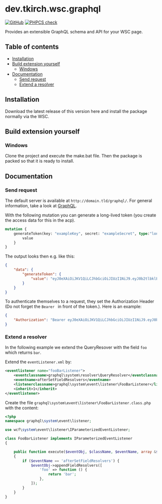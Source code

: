 # dev.tkirch.wsc.graphql

[![GitHub](https://img.shields.io/github/license/tkirchDev/dev.tkirch.wsc.graphql)](https://github.com/tkirchDev/dev.tkirch.wsc.graphql/LICENSE)
[![PHPCS check](https://github.com/tkirchDev/dev.tkirch.wsc.graphql/actions/workflows/codestyle.yml/badge.svg)](https://github.com/tkirchDev/dev.tkirch.wsc.graphql/actions/workflows/codestyle.yml)

Provides an extensible GraphQL schema and API for your WSC page.

## Table of contents

- [Installation](#installation)
- [Build extension yourself](#build-extension-yourself)
  - [Windows](#windows)
- [Documentation](#documentation)
  - [Send request](#send-request)
  - [Extend a resolver](#extend-a-aresolver)

## Installation

Download the latest release of this version here and install the package normally via the WSC.

## Build extension yourself

### Windows

Clone the project and execute the make.bat file. Then the package is packed so that it is ready to install.

## Documentation

### Send request

The default server is available at `http://domain.tld/graphql/`. For general information, take a look at [GraphQL](https://graphql.org).

With the following mutation you can generate a long-lived token (you create the access data for this in the acp).

```GraphQL
mutation {
    generateToken(key: "exampleKey", secret: "exampleSecret", type:"longlife") {
        value
    }
}
```

The output looks then e.g. like this:

```JSON
{
    "data": {
        "generateToken": {
            "value": "eyJ0eXAiOiJKV1QiLCJhbGciOiJIUzI1NiJ9.eyJ0b2tlbklEIjo2LCJleHAiOjE5MjYwMDc3NjZ9.02NE6IxapsB1NY3Qf4NzC9j_baJ--Cdfc0wVH42409E"
        }
    }
}
```

To authenticate themselves to a request, they set the Authorization Header (Do not forget the `Bearer ` in front of the token.). Here is an example:

```JSON
{
    "Authorization": "Bearer eyJ0eXAiOiJKV1QiLCJhbGciOiJIUzI1NiJ9.eyJ0b2tlbklEIjo2LCJleHAiOjE5MjYwMDc3NjZ9.02NE6IxapsB1NY3Qf4NzC9j_baJ--Cdfc0wVH42409E"
}
```

### Extend a resolver

In the following example we extend the QueryResover with the field `foo` which returns `bar`.

Extend the `eventListener.xml` by:

```XML
<eventlistener name="fooBarListener">
    <eventclassname>graphql\system\resolver\QueryResolver</eventclassname>
    <eventname>afterSetFieldResolvers</eventname>
    <listenerclassname>graphql\system\event\listener\FooBarListener</listenerclassname>
    <inherit>1</inherit>
</eventlistener>
```

Create the file `graphql\system\event\listener\FooBarListener.class.php` with the content:

```PHP
<?php
namespace graphql\system\event\listener;

use wcf\system\event\listener\IParameterizedEventListener;

class FooBarListener implements IParameterizedEventListener
{

    public function execute($eventObj, $className, $eventName, array &$parameters)
    {
        if ($eventName == 'afterSetFieldResolvers') {
            $eventObj->appendFieldResolvers([
                'foo' => function () {
                    return 'bar';
                },
            ]);
        }
    }
}
```
